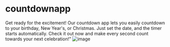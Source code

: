 # countdownapp
Get ready for the excitement! Our countdown app lets you easily countdown to your birthday, New Year's, or Christmas. Just set the date, and the timer starts automatically. Check it out now and make every second count towards your next celebration!"
![image](https://github.com/ardhrubo/countdownapp/assets/112472739/36350b6f-babe-4441-866f-e7412cba41bb)
